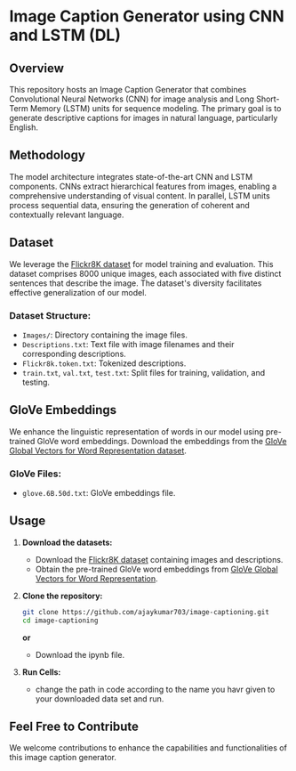 # Image Caption Generator using CNN and LSTM (DL)

## Overview

This repository hosts an Image Caption Generator that combines Convolutional Neural Networks (CNN) for image analysis and Long Short-Term Memory (LSTM) units for sequence modeling. The primary goal is to generate descriptive captions for images in natural language, particularly English.

## Methodology

The model architecture integrates state-of-the-art CNN and LSTM components. CNNs extract hierarchical features from images, enabling a comprehensive understanding of visual content. In parallel, LSTM units process sequential data, ensuring the generation of coherent and contextually relevant language.

## Dataset

We leverage the [Flickr8K dataset](https://www.kaggle.com/datasets/shadabhussain/flickr8k/) for model training and evaluation. This dataset comprises 8000 unique images, each associated with five distinct sentences that describe the image. The dataset's diversity facilitates effective generalization of our model.

### Dataset Structure:

- `Images/`: Directory containing the image files.
- `Descriptions.txt`: Text file with image filenames and their corresponding descriptions.
- `Flickr8k.token.txt`: Tokenized descriptions.
- `train.txt`, `val.txt`, `test.txt`: Split files for training, validation, and testing.

## GloVe Embeddings

We enhance the linguistic representation of words in our model using pre-trained GloVe word embeddings. Download the embeddings from the [GloVe Global Vectors for Word Representation dataset](https://www.kaggle.com/datasets/rtatman/glove-global-vectors-for-word-representation/).

### GloVe Files:

- `glove.6B.50d.txt`: GloVe embeddings file.

## Usage

1. **Download the datasets:**

   - Download the [Flickr8K dataset](https://www.kaggle.com/datasets/shadabhussain/flickr8k/) containing images and descriptions.
   - Obtain the pre-trained GloVe word embeddings from [GloVe Global Vectors for Word Representation](https://www.kaggle.com/datasets/rtatman/glove-global-vectors-for-word-representation/).

2. **Clone the repository:**

   ```bash
   git clone https://github.com/ajaykumar703/image-captioning.git
   cd image-captioning
   ```
   **or**
   - Download the ipynb file.
4. **Run Cells:**
   - change the path in code according to the name you havr given to your downloaded data set and run.
  
     
## Feel Free to Contribute

We welcome contributions to enhance the capabilities and functionalities of this image caption generator.


